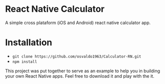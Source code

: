 # React Native Calculator

A simple cross plataform (iOS and Android) react native calculator app.

# Installation 
* `git clone https://github.com/osvaldo1963/Calculator-RN.git`
* `npm install`

This project was put together to serve as an example to help you in building your own React Native apps. Feel free to download it and play with the it. 
